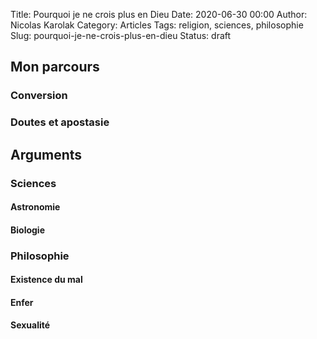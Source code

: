 Title: Pourquoi je ne crois plus en Dieu
Date: 2020-06-30 00:00
Author: Nicolas Karolak
Category: Articles
Tags: religion, sciences, philosophie
Slug: pourquoi-je-ne-crois-plus-en-dieu
Status: draft

## Mon parcours

### Conversion

### Doutes et apostasie

## Arguments

### Sciences

#### Astronomie

#### Biologie

### Philosophie

#### Existence du mal

#### Enfer

#### Sexualité
